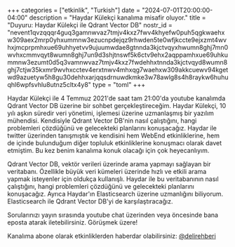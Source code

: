 +++
categories = ["etkinlik", "Turkish"]
date = "2024-07-01T20:00:00-04:00"
description = "Haydar Külekçi kanalıma misafir oluyor."
title = "Duyuru: Haydar Külekçi ile Qdrant Vector DB"
nostr_id = "nevent1qvzqqqr4guq3gamnwvaz7tmjv4kxz7fwv4khyefw0puh5qgkwaehxw309aex2mrp0yhxummnw3ezucnpdejqz9rhwden5te0wfjkccte9ejxzmt4wvhxjmcprpmhxue69uhhyetvv9ujuumwdae8gtnnda3kjctvqyxhwumn8ghj7mn0wvhxcmmvqyt8wumn8ghj7un9d3shjtnswf5k6ctv9ehx2aqppamhxue69uhkummnw3ezumt0d5q3vamnwvaz7tmjv4kxz7fwdehhxtnnda3kjctvqyd8wumn8ghj7ctjw35kxmr9wvhxcctev4erxtnwv4mhxqg7waehxw309akkcuewv94kgetwd9azuetyw5h8gu30dehhxarjqqsdrnuwdkmke3w78awlg8s4h8raykw6huhuqhl6wpfsvhlu8utnz5cltx4y8"
type = "toml"
+++

Haydar Külekçi ile 4 Temmuz 2021'de saat tam 21:00'da youtube kanalımda Qdrant Vector DB üzerine bir sohbet gerçekleştireceğim. Haydar Külekçi, 10 yılı aşkın süredir veri yönetimi, işlemesi üzerine uzmanlaşmış bir yazılım mühendisi. Kendisiyle Qdrant Vector DB'nin nasıl çalıştığını, hangi problemleri çözdüğünü ve gelecekteki planlarını konuşacağız. Haydar ile twitter üzerinden tanışmıştık ve kendisini hem WebEnd etkinliklerine, hem de içinde bulunduğum diğer topluluk etkinliklerine konuşmacı olarak davet etmiştim. Bu kez benim kanalıma konuk olacağı için çok heyecanlıyım.

Qdrant Vector DB, vektör verileri üzerinde arama yapmayı sağlayan bir veritabanı. Özellikle büyük veri kümeleri üzerinde hızlı ve etkili arama yapmak isteyenler için oldukça kullanışlı. Haydar ile bu veritabanının nasıl çalıştığını, hangi problemleri çözdüğünü ve gelecekteki planlarını konuşacağız. Ayrıca Haydar'ın Elasticsearch üzerine uzmanlığını biliyorum. Elasticsearch ile Qdrant Vector DB'yi de karşılaştıracağız. 

Sorularınızı yayın sırasında youtube chat üzerinden veya öncesinde bana eposta atarak iletebilirsiniz. Görüşmek üzere!

Kanalıma abone olarak etkinliklerden haberdar olabilirsiniz: [@delirehberi](https://youtube.com/@delirehberi)
